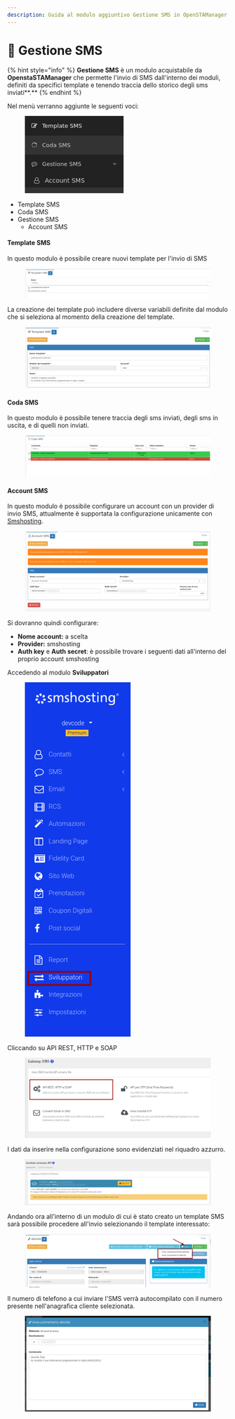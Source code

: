 ```yaml
---
description: Guida al modulo aggiuntivo Gestione SMS in OpenSTAManager
---
```


# 📗 Gestione SMS

{% hint style="info" %}
**Gestione SMS** è un modulo acquistabile da **OpenstaSTAManager** che permette l'invio di SMS dall'interno dei moduli, definiti da specifici template e tenendo traccia dello storico degli sms inviati**.**
{% endhint %}

Nel menù verranno aggiunte le seguenti voci:

<figure><img src="../.gitbook/assets/immagine (87).png" alt=""><figcaption></figcaption></figure>

* Template SMS
* Coda SMS
* Gestione SMS
  * Account SMS

#### Template SMS

In questo modulo è possibile creare nuovi template per l'invio di SMS

<figure><img src="../.gitbook/assets/immagine (85).png" alt=""><figcaption></figcaption></figure>

La creazione dei template può includere diverse variabili definite dal modulo che si seleziona al momento della creazione del template.

<figure><img src="../.gitbook/assets/immagine (580).png" alt=""><figcaption></figcaption></figure>

#### Coda SMS

In questo modulo è possibile tenere traccia degli sms inviati, degli sms in uscita, e di quelli non inviati.

<figure><img src="../.gitbook/assets/immagine (394).png" alt=""><figcaption></figcaption></figure>

#### Account SMS

In questo modulo è possibile configurare un account con un provider di invio SMS, attualmente è supportata la configurazione unicamente con [Smshosting](https://www.smshosting.it/it?utm\_campaign=Brand-Protection\&utm\_source=GoogleAds\&term=smshosting\&matchtype=b\&utm\_medium=g\&dvc=c\&adpos=\&gad=1\&gclid=Cj0KCQjwr82iBhCuARIsAO0EAZyr9CrNsl9qAvwARwzNLOo0eEJqO2IiNRswHP7-8Uk6BzOCBcmUIzAaAgn3EALw\_wcB).

<figure><img src="../.gitbook/assets/immagine (586).png" alt=""><figcaption></figcaption></figure>

Si dovranno quindi configurare:

* **Nome account:** a scelta
* **Provider:** smshosting
* **Auth key** e **Auth secret**: è possibile trovare i seguenti dati all'interno del proprio account smshosting

Accedendo al modulo **Sviluppatori**

<figure><img src="../.gitbook/assets/immagine (243).png" alt=""><figcaption></figcaption></figure>

Cliccando su API REST, HTTP e SOAP

<figure><img src="../.gitbook/assets/immagine (390).png" alt=""><figcaption></figcaption></figure>

I dati da inserire nella configurazione sono evidenziati nel riquadro azzurro.

<figure><img src="../.gitbook/assets/immagine (588).png" alt=""><figcaption></figcaption></figure>

Andando ora all'interno di un modulo di cui è stato creato un template SMS sarà possibile procedere all'invio selezionando il template interessato:

<figure><img src="../.gitbook/assets/immagine (595).png" alt=""><figcaption></figcaption></figure>

Il numero di telefono a cui inviare l'SMS verrà autocompilato con il numero presente nell'anagrafica cliente selezionata.

<figure><img src="../.gitbook/assets/immagine (70).png" alt=""><figcaption></figcaption></figure>
